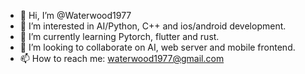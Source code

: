 - 👋 Hi, I’m @Waterwood1977
- 👀 I’m interested in AI/Python, C++ and ios/android development.
- 🌱 I’m currently learning Pytorch, flutter and rust.
- 💞️ I’m looking to collaborate on AI, web server and mobile frontend.
- 📫 How to reach me: waterwood1977@gmail.com

<!---
Waterwood1977/Waterwood1977 is a ✨ special ✨ repository because its `README.md` (this file) appears on your GitHub profile.
You can click the Preview link to take a look at your changes.
--->
